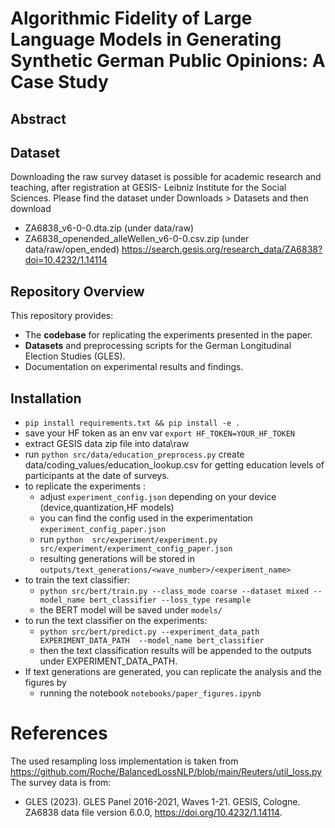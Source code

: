 # Algorithmic Fidelity of Large Language Models in Generating Synthetic German Public Opinions: A Case Study  

## Abstract  


## Dataset
Downloading the raw survey dataset is possible for academic research and teaching, after registration at GESIS- Leibniz Institute for the Social Sciences.
Please find the dataset under Downloads > Datasets and then download 
- ZA6838_v6-0-0.dta.zip (under  data/raw)
- ZA6838_openended_alleWellen_v6-0-0.csv.zip (under data/raw/open_ended)
https://search.gesis.org/research_data/ZA6838?doi=10.4232/1.14114



## Repository Overview  

This repository provides:  
- The **codebase** for replicating the experiments presented in the paper.  
- **Datasets** and preprocessing scripts for the German Longitudinal Election Studies (GLES).  
- Documentation on experimental results and findings.  

## Installation  


- `pip install requirements.txt && pip install -e .`
- save your HF token as an env var `export HF_TOKEN=YOUR_HF_TOKEN`
- extract GESIS data zip file into data\raw
- run `python src/data/education_preprocess.py` create data/coding_values/education_lookup.csv for getting education levels of participants at the date of surveys.
- to replicate the experiments :
    - adjust `experiment_config.json` depending on your device (device,quantization,HF models) 
    -  you can find the config used in the experimentation `experiment_config_paper.json `
    - run `python  src/experiment/experiment.py src/experiment/experiment_config_paper.json`
    - resulting generations will be stored in `outputs/text_generations/<wave_number>/<experiment_name>`
- to train the text classifier:
    - `python src/bert/train.py --class_mode coarse --dataset mixed --model_name bert_classifier --loss_type resample`
    - the BERT model will be saved under `models/`
- to run the text classifier on the experiments:
    -  `python src/bert/predict.py --experiment_data_path EXPERIMENT_DATA_PATH  --model_name bert_classifier`
    - then the text classification results will be appended to the outputs under EXPERIMENT_DATA_PATH.
- If text generations are generated, you can replicate the analysis and the figures by
    - running the notebook `notebooks/paper_figures.ipynb`


# References
The used resampling loss implementation is taken from https://github.com/Roche/BalancedLossNLP/blob/main/Reuters/util_loss.py
The survey data is from:
- GLES (2023). GLES Panel 2016-2021, Waves 1-21. GESIS, Cologne. ZA6838 data file version 6.0.0, https://doi.org/10.4232/1.14114.


